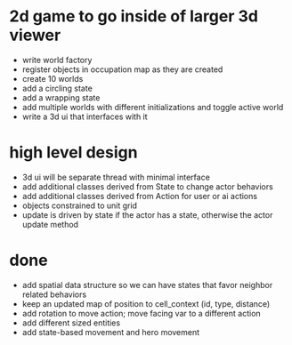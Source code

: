 # 2d game to go inside of larger 3d viewer
* write world factory
* register objects in occupation map as they are created
* create 10 worlds
* add a circling state
* add a wrapping state
* add multiple worlds with different initializations and toggle active world
* write a 3d ui that interfaces with it 

# high level design
* 3d ui will be separate thread with minimal interface
* add additional classes derived from State to change actor behaviors
* add additional classes derived from Action for user or ai actions 
* objects constrained to unit grid
* update is driven by state if the actor has a state, otherwise the actor update method 

# done
* add spatial data structure so we can have states that favor neighbor related behaviors 
* keep an updated map of position to cell_context (id, type, distance)
* add rotation to move action; move facing var to a different action 
* add different sized entities
* add state-based movement and hero movement

